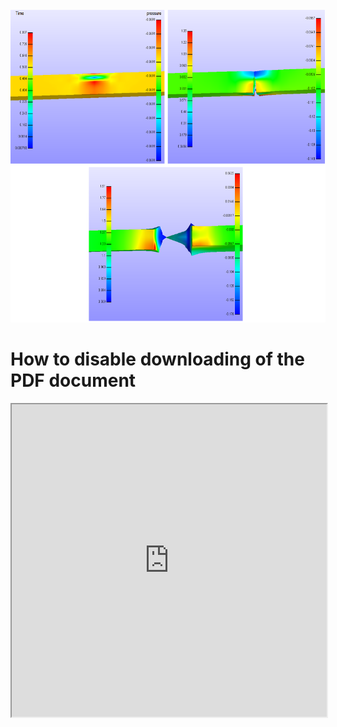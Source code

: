
 <br>
 <img height="500" src="largedeformationteartest.png" />
 </br>
   
<!DOCTYPE html>
<html>
  <head>
    <title>Title of the document</title>
  </head>
  <body>
    <h1>How to disable downloading of the PDF document</h1>
    <iframe src="https://github.com/kbronik2017/FEBIO2extended/FEBio_Theory_Manual.pdf" width="100%" height="500px">
    </iframe>
  </body>
</html>
 
